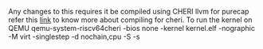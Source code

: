 Any changes to this requires it be compiled using CHERI llvm for purecap 
refer this [link](https://ctsrd-cheri.github.io/cheri-exercises/exercises/index.html) to know more about compiling for cheri.
To run the kernel on QEMU
qemu-system-riscv64cheri -bios none -kernel kernel.elf -nographic -M virt -singlestep -d nochain,cpu -S -s
